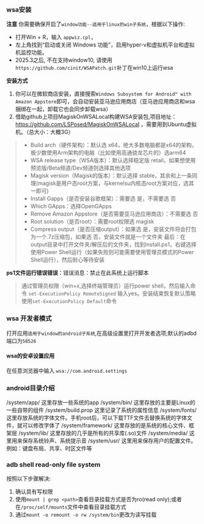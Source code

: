 ### wsa安装

**注意** 你需要确保开启了`window功能--适用于linux的win子系统`，根据以下操作:
- 打开Win + R，输入 `appwiz.cpl`，
- 左上角找到“启动或关闭 Windows 功能”，启用hyper-v和虚拟机平台和虚拟机监控功能。
- 2025.3之后, 不在支持window10, 请使用`https://github.com/cinit/WSAPatch.git`补丁在win10上运行wsa

**安装方式**
1. 你可以在微软商店安装，直接搜索`Windows Subsystem for Android™ with Amazon Appstore`即可，会自动安装亚马逊应用商店（亚马逊应用商店和wsa捆绑在一起，卸载它也会同步卸载wsa）
2. 借助github上项目MagiskOnWSALocal构建WSA安装包,项目地址：https://github.com/LSPosed/MagiskOnWSALocal ，需要用到Ubuntu虚拟机。（总大小：大概3G）
> - Build arch（硬件架构）：默认选 x64，绝大多数电脑都是x64的架构，极少数使用Arm架构的电脑（比如使用高通骁龙芯片的）选arm64
> - WSA release type（WSA版本）：默认选择稳定版 retail，如果想使用预览版/Beta频道/Dev频道则选择其他选项
> - Magisk version（Magisk的版本）：默认选择 stable，其余和上一条同理(magisk是用户态root方案，与kernelsu内核态root方案对应，选其一即可)
> - Install Gapps（是否安装谷歌框架）：需要选 是，不需要选 否
> - Which GApps：选择OpenGApps
> - Remove Amazon Appstore（是否需要亚马逊应用商店）：不需要选 否
> - Root solution（是否root）：需要root权限选 magisk
> - Compress output（是否压缩output）：如果选 是，安装文件将会打包为一个.7z压缩包，如果选 否，安装文件就是一个文件夹
> 最后：在output目录中打开文件夹/解压后的文件夹，找到Install.ps1，右键选择 使用Power Shell运行（如果失败则可能需要使用管理员模式的Power Shell运行），然后耐心等待安装

**ps1文件运行错误错误**：错误消息：禁止在此系统上运行脚本
> 通过管理员权限（win+x,选择终端管理员）运行power shell，然后输入命令
`set-ExecutionPolicy RemoteSigned` 输入yes。安装结束恢复默认策略使用`set-ExecutionPolicy Default`命令


### wsa 开发者模式
打开应用`适用于window的android子系统`,在高级设置里打开开发者选项;默认的adbd端口为`58526`

#### wsa的安卓设置应用
在任意浏览器中输入 `wsa://com.android.settings`

### android目录介绍

/system/app/    这里存放一些系统的app
/system/bin/    这里存放的主要是Linux的一些自带的组件
/system/build.prop     这里记录了系统的属性信息
/system/fonts/     这里存放系统的字体文件。手机root后，可以下载TTF文件去替换系统的字体文件，就可以修改字体了
/system/framework/    这里存放的是系统的核心文件、框架层
/system/lib/    这里存放的几乎是所有的共享库(.so)文件
/system/media/    这里用来保存系统铃声、系统提示音
 /system/usr/   这里用来保存用户的配置文件。例如：键盘布局、共享、时区文件等

### adb shell read-only file system

按照以下步骤解决:
1. 确认具有写权限
2. 使用`mount | grep <path>`查看目录挂载方式是否为ro(read only);或者在`/proc/self/mounts`文件中查看目录挂载方式
3. 通过`mount -o remount -o rw /system/bin`更改为读写挂载